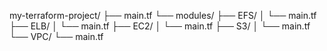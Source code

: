 

my-terraform-project/
├── main.tf
└── modules/
    ├── EFS/
    │   └── main.tf
    ├── ELB/
    │   └── main.tf
    ├── EC2/
    │   └── main.tf
    ├── S3/
    │   └── main.tf
    └── VPC/
        └── main.tf